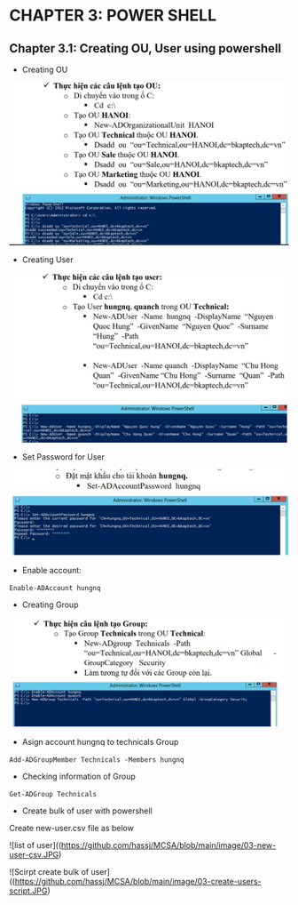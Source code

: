 # CHAPTER 3: POWER SHELL

## Chapter 3.1: Creating OU, User using powershell

- Creating OU

![Creating OU using Powershell](https://github.com/hassj/MCSA/blob/main/image/03-Creating-OU-Powershell.JPG)

- Creating User

![Creating OU using Powershell](https://github.com/hassj/MCSA/blob/main/image/03-Creating-User-Powershell.JPG)

- Set Password for User

![Creating OU using Powershell](https://github.com/hassj/MCSA/blob/main/image/03-Set-Password-User.JPG)

- Enable account:

`Enable-ADAccount hungnq`

- Creating Group

![Creating OU using Powershell](https://github.com/hassj/MCSA/blob/main/image/03-Creating-Group.JPG)

- Asign account hungnq to technicals Group

`Add-ADGroupMember Technicals -Members hungnq`

- Checking information of Group

`Get-ADGroup Technicals`

- Create bulk of user with powershell

Create new-user.csv file as below

![list of user]((https://github.com/hassj/MCSA/blob/main/image/03-new-user-csv.JPG)

![Scirpt create bulk of user]((https://github.com/hassj/MCSA/blob/main/image/03-create-users-script.JPG)



